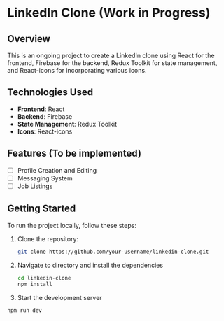 # LinkedIn Clone (Work in Progress)

## Overview

This is an ongoing project to create a LinkedIn clone using React for the frontend, Firebase for the backend, Redux Toolkit for state management, and React-icons for incorporating various icons.

## Technologies Used

- **Frontend**: React
- **Backend**: Firebase
- **State Management**: Redux Toolkit
- **Icons**: React-icons

## Features (To be implemented)

- [ ] Profile Creation and Editing
- [ ] Messaging System
- [ ] Job Listings

## Getting Started

To run the project locally, follow these steps:

1. Clone the repository:

   ```bash
   git clone https://github.com/your-username/linkedin-clone.git

2. Navigate to directory and install the dependencies
   ```bash
   cd linkedin-clone
   npm install
   ````

3. Start the development server
  ````bash
  npm run dev
